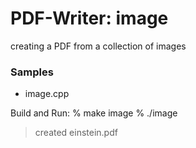 PDF-Writer: image
===============

creating a PDF from a collection of images  

### Samples 
- image.cpp

Build and Run:
% make image
% ./image
> created einstein.pdf
